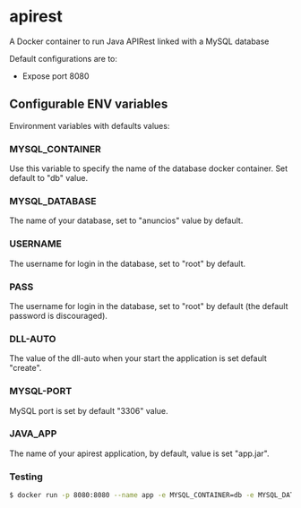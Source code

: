 # apirest

A Docker container to run Java APIRest linked with a MySQL database

Default configurations are to:

* Expose port 8080

## Configurable ENV variables

Environment variables with defaults values:

### MYSQL_CONTAINER

Use this variable to specify the name of the database docker container. Set default to "db" value.

### MYSQL_DATABASE

The name of your database, set to "anuncios" value by default.

### USERNAME

The username for login in the database, set to "root" by default.

### PASS

The username for login in the database, set to "root" by default (the default password is discouraged).

### DLL-AUTO

The value of the dll-auto when your start the application is set default "create".

### MYSQL-PORT

MySQL port is set by default "3306" value.

### JAVA_APP

The name of your apirest application, by default, value is set "app.jar".

### Testing

```sh
$ docker run -p 8080:8080 --name app -e MYSQL_CONTAINER=db -e MYSQL_DATABASE= myDBname -e DLL-AUTO=create --link db:db scat89/apirest
```